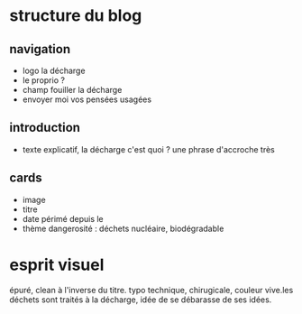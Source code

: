 # structure du blog
## navigation
- logo la décharge
- le proprio ?
- champ fouiller la décharge
- envoyer moi vos pensées usagées

## introduction
- texte explicatif, la décharge c'est quoi ? une phrase d'accroche très 

## cards
- image
- titre
- date périmé depuis le
- thème dangerosité : déchets nucléaire, biodégradable


# esprit visuel
épuré, clean à l'inverse du titre. typo technique, chirugicale, couleur vive.les déchets sont traités à la décharge, idée de se débarasse de ses idées.
